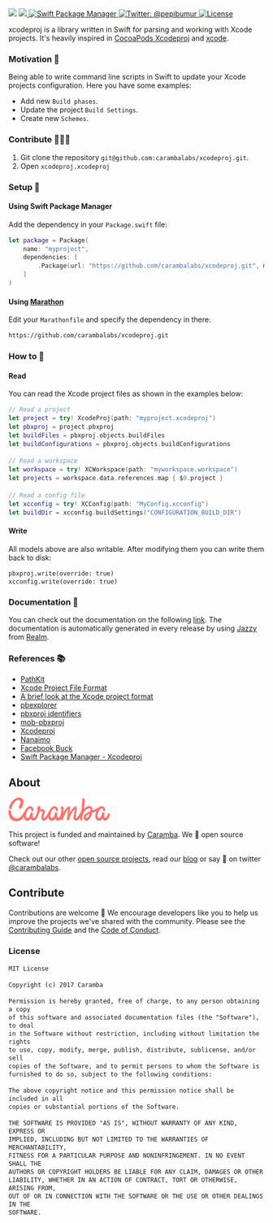 <img width="300" src="https://github.com/carambalabs/xcodeproj/blob/master/Assets/logo.png?raw=true"/>

<a href="https://travis-ci.org/carambalabs/xcodeproj">
    <img src="https://travis-ci.org/carambalabs/xcodeproj.svg?branch=master">
</a>
<a href="https://swift.org/package-manager">
    <img src="https://img.shields.io/badge/spm-compatible-brightgreen.svg?style=flat" alt="Swift Package Manager" />
</a>
<a href="https://twitter.com/pepibumur">
    <img src="https://img.shields.io/badge/contact-@pepibumur-blue.svg?style=flat" alt="Twitter: @pepibumur" />
</a>
<a href="https://opensource.org/licenses/MIT">
  <img src="https://img.shields.io/badge/License-MIT-yellow.svg" alt="License" />
</a>

xcodeproj is a library written in Swift for parsing and working with Xcode projects. It's heavily inspired in [CocoaPods Xcodeproj](https://github.com/CocoaPods/Xcodeproj) and [xcode](https://www.npmjs.com/package/xcode).

### Motivation 💅
Being able to write command line scripts in Swift to update your Xcode projects configuration. Here you have some examples:

- Add new `Build phases`.
- Update the project `Build Settings`.
- Create new `Schemes`.

### Contribute 👨‍👩‍👧

1. Git clone the repository `git@github.com:carambalabs/xcodeproj.git`.
2. Open `xcodeproj.xcodeproj`

### Setup 🦋

#### Using Swift Package Manager

Add the dependency in your `Package.swift` file:

```swift
let package = Package(
    name: "myproject",
    dependencies: [
        .Package(url: "https://github.com/carambalabs/xcodeproj.git", majorVersion: 0, minor: 0)
    ]
)

```

#### Using [Marathon](https://github.com/JohnSundell/Marathon)

Edit your `Marathonfile` and specify the dependency in there:

```bash
https://github.com/carambalabs/xcodeproj.git
```

### How to 🐒

#### Read

You can read the Xcode project files as shown in the examples below:

```swift
// Read a project
let project = try! XcodeProj(path: "myproject.xcodeproj")
let pbxproj = project.pbxproj
let buildFiles = pbxproj.objects.buildFiles
let buildConfigurations = pbxproj.objects.buildConfigurations

// Read a workspace
let workspace = try! XCWorkspace(path: "myworkspace.workspace")
let projects = workspace.data.references.map { $0.project }

// Read a config file
let xcconfig = try! XCConfig(path: "MyConfig.xcconfig")
let buildDir = xcconfig.buildSettings("CONFIGURATION_BUILD_DIR")
```

#### Write
All models above are also writable. After modifying them you can write them back to disk:

```swit
pbxproj.write(override: true)
xcconfig.write(override: true)
```

### Documentation 📄
You can check out the documentation on the following [link](https://carambalabs.github.io/xcodeproj/index.html). The documentation is automatically generated in every release by using [Jazzy](https://github.com/realm/jazzy) from [Realm](https://realm.io).

### References 📚

- [PathKit](https://github.com/kylef/PathKit)
- [Xcode Project File Format](http://www.monobjc.net/xcode-project-file-format.html)
- [A brief look at the Xcode project format](http://danwright.info/blog/2010/10/xcode-pbxproject-files/)
- [pbexplorer](https://github.com/mjmsmith/pbxplorer)
- [pbxproj identifiers](https://pewpewthespells.com/blog/pbxproj_identifiers.html)
- [mob-pbxproj](https://github.com/kronenthaler/mod-pbxproj)
- [Xcodeproj](https://github.com/CocoaPods/Xcodeproj)
- [Nanaimo](https://github.com/CocoaPods/Nanaimo)
- [Facebook Buck](https://buckbuild.com/javadoc/com/facebook/buck/apple/xcode/xcodeproj/package-summary.html)
- [Swift Package Manager - Xcodeproj](https://github.com/apple/swift-package-manager/tree/master/Sources/Xcodeproj)

## About

<img src="https://github.com/carambalabs/Foundation/blob/master/ASSETS/logo-salmon.png?raw=true" width="200" />

This project is funded and maintained by [Caramba](http://caramba.io). We 💛 open source software!

Check out our other [open source projects](https://github.com/carambalabs/), read our [blog](http://blog.caramba.io) or say :wave: on twitter [@carambalabs](http://twitter.com/carambalabs).

## Contribute

Contributions are welcome :metal: We encourage developers like you to help us improve the projects we've shared with the community. Please see the [Contributing Guide](https://github.com/carambalabs/Foundation/blob/master/CONTRIBUTING.md) and the [Code of Conduct](https://github.com/carambalabs/Foundation/blob/master/CONDUCT.md).

### License

```
MIT License

Copyright (c) 2017 Caramba

Permission is hereby granted, free of charge, to any person obtaining a copy
of this software and associated documentation files (the "Software"), to deal
in the Software without restriction, including without limitation the rights
to use, copy, modify, merge, publish, distribute, sublicense, and/or sell
copies of the Software, and to permit persons to whom the Software is
furnished to do so, subject to the following conditions:

The above copyright notice and this permission notice shall be included in all
copies or substantial portions of the Software.

THE SOFTWARE IS PROVIDED "AS IS", WITHOUT WARRANTY OF ANY KIND, EXPRESS OR
IMPLIED, INCLUDING BUT NOT LIMITED TO THE WARRANTIES OF MERCHANTABILITY,
FITNESS FOR A PARTICULAR PURPOSE AND NONINFRINGEMENT. IN NO EVENT SHALL THE
AUTHORS OR COPYRIGHT HOLDERS BE LIABLE FOR ANY CLAIM, DAMAGES OR OTHER
LIABILITY, WHETHER IN AN ACTION OF CONTRACT, TORT OR OTHERWISE, ARISING FROM,
OUT OF OR IN CONNECTION WITH THE SOFTWARE OR THE USE OR OTHER DEALINGS IN THE
SOFTWARE.
```
